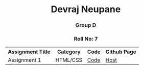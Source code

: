 <div align="center">
    <h1 align="center">Devraj Neupane</h1>
    <h3 align="center">Group D</h3>
    <h3 align="center">Roll No: 7</h3>
</div>

<div align="center">
  <table>
    <tr>
        <th>Assignment Title</th>
        <th>Category</th>
        <th>Code</th>
        <th>Github Page</th>
    </tr>
    <tr>
      <td>Assignment 1</td>
      <td>HTML/CSS</td>
      <td><a href="https://github.com/devrajneupane/LFSWEF/Day1">Code</a></td>
      <td><a href="./Day1/index.html">Host</a></td>
    </tr>
  </table>
</div>
